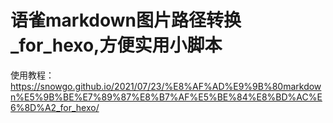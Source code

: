# 语雀markdown图片路径转换_for_hexo,方便实用小脚本

使用教程：https://snowgo.github.io/2021/07/23/%E8%AF%AD%E9%9B%80markdown%E5%9B%BE%E7%89%87%E8%B7%AF%E5%BE%84%E8%BD%AC%E6%8D%A2_for_hexo/
